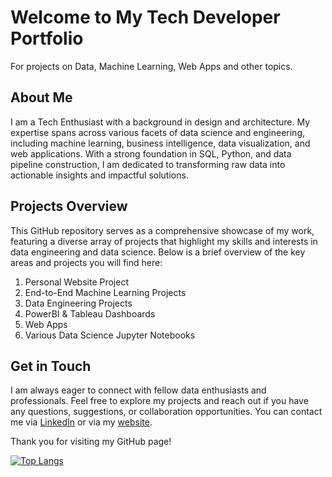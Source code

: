 # Welcome to My Tech Developer Portfolio
For projects on Data, Machine Learning, Web Apps and other topics.

## About Me
I am a Tech Enthusiast with a background in design and architecture. My expertise spans across various facets of data science and engineering, including machine learning, business intelligence, data visualization, and web applications. With a strong foundation in SQL, Python, and data pipeline construction, I am dedicated to transforming raw data into actionable insights and impactful solutions.

## Projects Overview
This GitHub repository serves as a comprehensive showcase of my work, featuring a diverse array of projects that highlight my skills and interests in data engineering and data science. Below is a brief overview of the key areas and projects you will find here:

1. Personal Website Project
2. End-to-End Machine Learning Projects
3. Data Engineering Projects
4. PowerBI & Tableau Dashboards
5. Web Apps
6. Various Data Science Jupyter Notebooks

## Get in Touch
I am always eager to connect with fellow data enthusiasts and professionals. Feel free to explore my projects and reach out if you have any questions, suggestions, or collaboration opportunities. You can contact me via [LinkedIn](https://linkedin.com/in/jbbarc) or via my [website](https://jbrienweb.dev).

Thank you for visiting my GitHub page!

[![Top Langs](https://github-readme-stats.vercel.app/api/top-langs/?username=jbgithub22)](https://github.com/anuraghazra/github-readme-stats)

<!--
### Hi there 👋

#### 🔭 I’m currently working on Machine Learning projects and getting familiar with datasets from various domains.

#### 🌱 I’m currently learning Python ML Libraries and Back-end Cloud Development.

#### ⚡ Summary of projects I've done:
- TrueNAS Home Server
- OpenSEA NFT Collection
- Ender 3 Pro 3D Printer (Modded)


**jbgithub22/jbgithub22** is a ✨ _special_ ✨ repository because its `README.md` (this file) appears on your GitHub profile.

Here are some ideas to get you started:

- 🔭 I’m currently working on ...
- 🌱 I’m currently learning ...
- 👯 I’m looking to collaborate on ...
- 🤔 I’m looking for help with ...
- 💬 Ask me about ...
- 📫 How to reach me: ...
- 😄 Pronouns: ...
- ⚡ Fun fact: ...
-->
